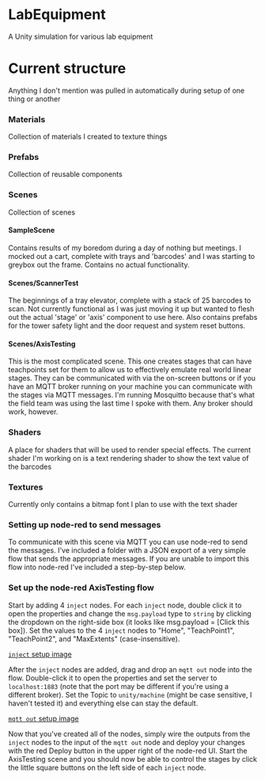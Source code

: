 # LabEquipment
A Unity simulation for various lab equipment

# Current structure
Anything I don't mention was pulled in automatically during setup of one thing or another

### Materials
Collection of materials I created to texture things

### Prefabs
Collection of reusable components
  
### Scenes
Collection of scenes

#### SampleScene
Contains results of my boredom during a day of nothing but meetings. I mocked out a cart, complete with trays and 'barcodes' and I was starting to greybox out the frame. Contains no actual functionality.

#### Scenes/ScannerTest
The beginnings of a tray elevator, complete with a stack of 25 barcodes to scan.  Not currently functional as I was just moving it up but wanted to flesh out the actual 'stage' or 'axis' component to use here.  Also contains prefabs for the tower safety light and the door request and system reset buttons.

#### Scenes/AxisTesting
This is the most complicated scene. This one creates stages that can have teachpoints set for them to allow us to effectively emulate real world linear stages. They can be communicated with via the on-screen buttons or if you have an MQTT broker running on your machine you can communicate with the stages via MQTT messages.  I'm running Mosquitto because that's what the field team was using the last time I spoke with them. Any broker should work, however.

### Shaders
A place for shaders that will be used to render special effects. The current shader I'm working on is a text rendering shader to show the text value of the barcodes

### Textures
Currently only contains a bitmap font I plan to use with the text shader

### Setting up node-red to send messages
To communicate with this scene via MQTT you can use node-red to send the messages. I've included a folder with a JSON export of a very simple flow that sends the appropriate messages. If you are unable to import this flow into node-red I've included a step-by-step below.

### Set up the node-red AxisTesting flow
Start by adding 4 `inject` nodes.  For each `inject` node, double click it to open the properties and change the `msg.payload` type to `string` by clicking the dropdown on the right-side box (it looks like msg.payload = [Click this box]). Set the values to the 4 `inject` nodes to "Home", "TeachPoint1", "TeachPoint2", and "MaxExtents" (case-insensitive).

[`inject` setup image](inject_setup.png)

After the `inject` nodes are added, drag and drop an `mqtt out` node into the flow. Double-click it to open the properties and set the server to `localhost:1883` (note that the port may be different if you're using a different broker). Set the Topic to `unity/machine` (might be case sensitive, I haven't tested it) and everything else can stay the default.

[`mqtt out` setup image](mqtt_out_setup.png)

Now that you've created all of the nodes, simply wire the outputs from the `inject` nodes to the input of the `mqtt out` node and deploy your changes with the red Deploy button in the upper right of the node-red UI. Start the AxisTesting scene and you should now be able to control the stages by click the little square buttons on the left side of each `inject` node.
